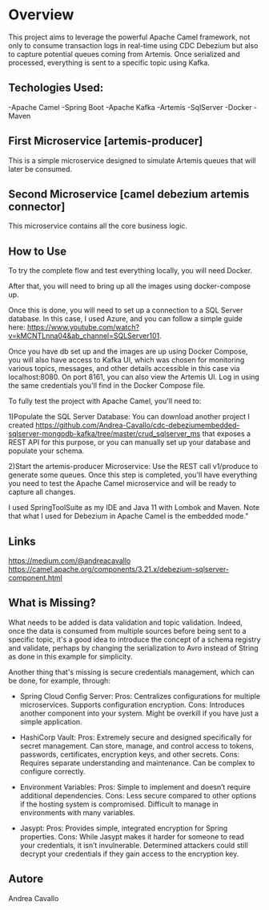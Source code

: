 # Overview

This project aims to leverage the powerful Apache Camel framework, not only to consume transaction logs in real-time using CDC Debezium but also to capture potential queues coming from Artemis. Once serialized and processed, everything is sent to a specific topic using Kafka.

## Techologies Used:

-Apache Camel
-Spring Boot
-Apache Kafka
-Artemis
-SqlServer
-Docker
-Maven


## First Microservice [artemis-producer]
This is a simple microservice designed to simulate Artemis queues that will later be consumed.

## Second Microservice [camel debezium artemis connector]
This microservice contains all the core business logic.


## How to Use

To try the complete flow and test everything locally, you will need Docker. 

After that, you will need to bring up all the images using docker-compose up. 

Once this is done, you will need to set up a connection to a SQL Server database. In this case, I used Azure, and you can follow a simple guide here: https://www.youtube.com/watch?v=kMCNTLnna04&ab_channel=SQLServer101. 

Once you have db set up and the images are up using Docker Compose, you will also have access to Kafka UI, which was chosen for monitoring various topics, messages, and other details accessible in this case via localhost:8080.
On port 8161, you can also view the Artemis UI. Log in using the same credentials you'll find in the Docker Compose file.

To fully test the project with Apache Camel, you'll need to:

1)Populate the SQL Server Database: You can download another project I created https://github.com/Andrea-Cavallo/cdc-debeziumembedded-sqlserver-mongodb-kafka/tree/master/crud_sqlserver_ms that exposes a REST API for this purpose, or you can manually set up your database and populate your schema. 

2)Start the artemis-producer Microservice: Use the REST call v1/produce to generate some queues. Once this step is completed, you'll have everything you need to test the Apache Camel microservice and will be ready to capture all changes.

I used SpringToolSuite as my IDE and Java 11 with Lombok and Maven.
Note that what I used for Debezium in Apache Camel is the embedded mode."

## Links
https://medium.com/@andreacavallo
https://camel.apache.org/components/3.21.x/debezium-sqlserver-component.html


## What is Missing? 
What needs to be added is data validation and topic validation. Indeed, once the data is consumed from multiple sources before being sent to a specific topic, it's a good idea to introduce the concept of a schema registry and validate, perhaps by changing the serialization to Avro instead of String as done in this example for simplicity. 

Another thing that's missing is secure credentials management, which can be done, for example, through:

- Spring Cloud Config Server:
Pros: Centralizes configurations for multiple microservices. Supports configuration encryption.
Cons: Introduces another component into your system. Might be overkill if you have just a simple application.

- HashiCorp Vault:
Pros: Extremely secure and designed specifically for secret management. Can store, manage, and control access to tokens, passwords, certificates, encryption keys, and other secrets.
Cons: Requires separate understanding and maintenance. Can be complex to configure correctly.

- Environment Variables:
Pros: Simple to implement and doesn’t require additional dependencies.
Cons: Less secure compared to other options if the hosting system is compromised. Difficult to manage in environments with many variables.

- Jasypt:
Pros: Provides simple, integrated encryption for Spring properties.
Cons: While Jasypt makes it harder for someone to read your credentials, it isn’t invulnerable. Determined attackers could still decrypt your credentials if they gain access to the encryption key.


## Autore
Andrea Cavallo